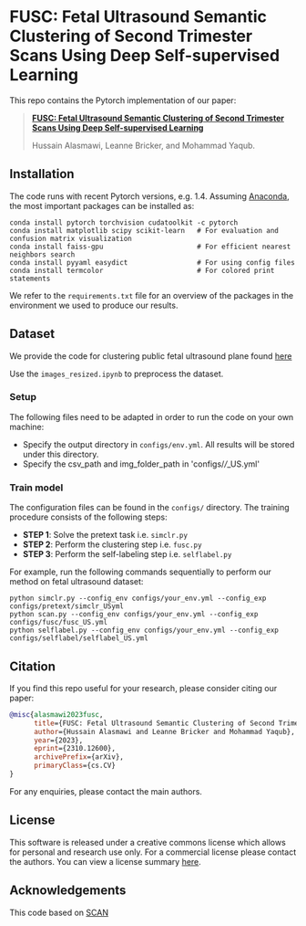 # FUSC: Fetal Ultrasound Semantic Clustering of Second Trimester Scans Using Deep Self-supervised Learning


This repo contains the Pytorch implementation of our paper:
> [**FUSC: Fetal Ultrasound Semantic Clustering of Second Trimester Scans Using Deep Self-supervised Learning**](https://arxiv.org/abs/2310.12600)
>
> Hussain Alasmawi, Leanne Bricker, and Mohammad Yaqub.

## Installation
The code runs with recent Pytorch versions, e.g. 1.4. 
Assuming [Anaconda](https://docs.anaconda.com/anaconda/install/), the most important packages can be installed as:
```shell
conda install pytorch torchvision cudatoolkit -c pytorch
conda install matplotlib scipy scikit-learn   # For evaluation and confusion matrix visualization
conda install faiss-gpu                       # For efficient nearest neighbors search 
conda install pyyaml easydict                 # For using config files
conda install termcolor                       # For colored print statements
```
We refer to the `requirements.txt` file for an overview of the packages in the environment we used to produce our results.

## Dataset
We provide the code for clustering public fetal ultrasound plane found [here](https://zenodo.org/records/3904280) 

Use the `images_resized.ipynb` to preprocess the dataset.
### Setup
The following files need to be adapted in order to run the code on your own machine:
- Specify the output directory in `configs/env.yml`. All results will be stored under this directory. 
- Specify the csv_path and img_folder_path in 'configs/*/*_US.yml'

### Train model
The configuration files can be found in the `configs/` directory. The training procedure consists of the following steps:
- __STEP 1__: Solve the pretext task i.e. `simclr.py`
- __STEP 2__: Perform the clustering step i.e. `fusc.py`
- __STEP 3__: Perform the self-labeling step i.e. `selflabel.py`

For example, run the following commands sequentially to perform our method on fetal ultrasound dataset:
```shell
python simclr.py --config_env configs/your_env.yml --config_exp configs/pretext/simclr_USyml
python scan.py --config_env configs/your_env.yml --config_exp configs/fusc/fusc_US.yml
python selflabel.py --config_env configs/your_env.yml --config_exp configs/selflabel/selflabel_US.yml
```







## Citation

If you find this repo useful for your research, please consider citing our paper:

```bibtex
@misc{alasmawi2023fusc,
      title={FUSC: Fetal Ultrasound Semantic Clustering of Second Trimester Scans Using Deep Self-supervised Learning}, 
      author={Hussain Alasmawi and Leanne Bricker and Mohammad Yaqub},
      year={2023},
      eprint={2310.12600},
      archivePrefix={arXiv},
      primaryClass={cs.CV}
}
```
For any enquiries, please contact the main authors.

## License


This software is released under a creative commons license which allows for personal and research use only. For a commercial license please contact the authors. You can view a license summary [here](http://creativecommons.org/licenses/by-nc/4.0/).

## Acknowledgements
This code based on [SCAN](https://github.com/wvangansbeke/Unsupervised-Classification/tree/master)
